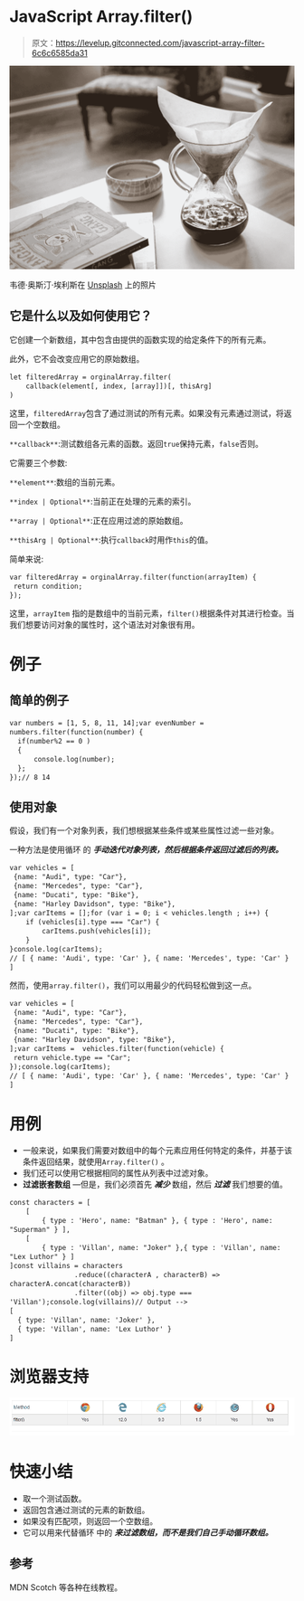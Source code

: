 # JavaScript Array.filter()

> 原文：<https://levelup.gitconnected.com/javascript-array-filter-6c6c6585da31>

![](img/12f8f764e6091f91a41d25a5e5726b65.png)

韦德·奥斯汀·埃利斯在 [Unsplash](https://unsplash.com/?utm_source=unsplash&utm_medium=referral&utm_content=creditCopyText) 上的照片

## 它是什么以及如何使用它？

它创建一个新数组，其中包含由提供的函数实现的给定条件下的所有元素。

此外，它不会改变应用它的原始数组。

```
let filteredArray = orginalArray.filter(
    callback(element[, index, [array]])[, thisArg]
)
```

这里，`filteredArray`包含了通过测试的所有元素。如果没有元素通过测试，将返回一个空数组。

`**callback**`:测试数组各元素的函数。返回`true`保持元素，`false`否则。

它需要三个参数:

`**element**`:数组的当前元素。

`**index | Optional**`:当前正在处理的元素的索引。

`**array | Optional**`:正在应用过滤的原始数组。

`**thisArg | Optional**`:执行`callback`时用作`this`的值。

简单来说:

```
var filteredArray = orginalArray.filter(function(arrayItem) {
 return condition;
});
```

这里，`arrayItem` 指的是数组中的当前元素，`filter()`根据条件对其进行检查。当我们想要访问对象的属性时，这个语法对对象很有用。

# 例子

## 简单的例子

```
var numbers = [1, 5, 8, 11, 14];var evenNumber = numbers.filter(function(number) {
  if(number%2 == 0 ) 
  {
      console.log(number);
  };
});// 8 14
```

## 使用对象

假设，我们有一个对象列表，我们想根据某些条件或某些属性过滤一些对象。

一种方法是使用循环 的 ***手动迭代对象列表，然后根据条件返回过滤后的列表。***

```
var vehicles = [
 {name: "Audi", type: "Car"},
 {name: "Mercedes", type: "Car"},
 {name: "Ducati", type: "Bike"},
 {name: "Harley Davidson", type: "Bike"},
];var carItems = [];for (var i = 0; i < vehicles.length ; i++) {
    if (vehicles[i].type === "Car") {
        carItems.push(vehicles[i]);
    }
}console.log(carItems);
// [ { name: 'Audi', type: 'Car' }, { name: 'Mercedes', type: 'Car' } ]
```

然而，使用`array.filter()`，我们可以用最少的代码轻松做到这一点。

```
var vehicles = [
 {name: "Audi", type: "Car"},
 {name: "Mercedes", type: "Car"},
 {name: "Ducati", type: "Bike"},
 {name: "Harley Davidson", type: "Bike"},
];var carItems =  vehicles.filter(function(vehicle) {
 return vehicle.type == "Car";
});console.log(carItems);
// [ { name: 'Audi', type: 'Car' }, { name: 'Mercedes', type: 'Car' } ]
```

# 用例

*   一般来说，如果我们需要对数组中的每个元素应用任何特定的条件，并基于该条件返回结果，就使用`Array.filter()` 。
*   我们还可以使用它根据相同的属性从列表中过滤对象。
*   **过滤嵌套数组** —但是，我们必须首先 ***减少*** 数组，然后 ***过滤*** 我们想要的值。

```
const characters = [
    [
        { type : 'Hero', name: "Batman" }, { type : 'Hero', name: "Superman" } ],
    [
        { type : 'Villan', name: "Joker" },{ type : 'Villan', name: "Lex Luthor" } ]
]const villains = characters
                .reduce((characterA , characterB) => characterA.concat(characterB))
                .filter((obj) => obj.type === 'Villan');console.log(villains)// Output -->
[
  { type: 'Villan', name: 'Joker' },
  { type: 'Villan', name: 'Lex Luthor' }
]
```

# 浏览器支持

![](img/276001149d1ed00ff50487f26f23f71a.png)

# 快速小结

*   取一个测试函数。
*   返回包含通过测试的元素的新数组。
*   如果没有匹配项，则返回一个空数组。
*   它可以用来代替循环 中的 ***来过滤数组，而不是我们自己手动循环数组。***

## 参考

MDN
Scotch
等各种在线教程。